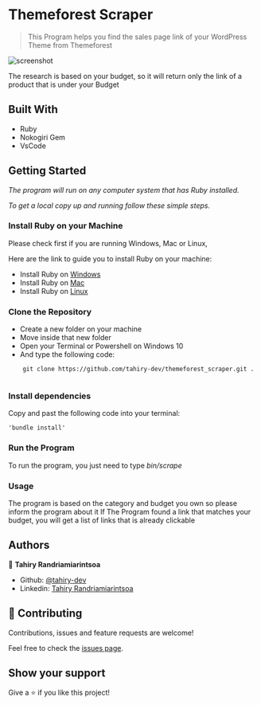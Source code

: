 # Themeforest Scraper

> This Program helps you find the sales page link of your WordPress Theme from Themeforest 

![screenshot](https://user-images.githubusercontent.com/47100064/98084077-55487a00-1e8c-11eb-8b39-534267004634.gif)

The research is based on your budget, so it will return only the link of a product that is under your Budget

## Built With

- Ruby
- Nokogiri Gem
- VsCode

## Getting Started

*The program will run on any computer system that has Ruby installed.*

*To get a local copy up and running follow these simple steps.*

### Install Ruby on your Machine
Please check first if you are running Windows, Mac or Linux,

Here are the link to guide you to install Ruby on your machine:

- Install Ruby on [Windows](https://phoenixnap.com/kb/install-ruby-on-windows-10)
- Install Ruby on [Mac](https://stackify.com/install-ruby-on-your-mac-everything-you-need-to-get-going/)
- Install Ruby on [Linux](https://www.thoughtco.com/instal-ruby-on-linux-2908370)

### Clone the Repository
- Create a new folder on your machine
- Move inside that new folder
- Open your Terminal or Powershell on Windows 10
- And type the following code:   
```
    git clone https://github.com/tahiry-dev/themeforest_scraper.git .
    
```

### Install dependencies
Copy and past the following code into your terminal:
```  
'bundle install'
```

### Run the Program
To run the program, you just need to type *bin/scrape*

### Usage
The program is based on the category and budget you own so please inform the program about it
If The Program found a link that matches your budget, you will get a list of links that is already clickable

## Authors

👤 **Tahiry Randriamiarintsoa**

- Github: [@tahiry-dev](https://github.com/tahiry-dev)
- Linkedin: [Tahiry Randriamiarintsoa](https://www.linkedin.com/in/tahiry-randriamiarintsoa-2276831b1/)


## 🤝 Contributing

Contributions, issues and feature requests are welcome!

Feel free to check the [issues page](https://github.com/tahiry-dev/themeforest_scraper/issues).

## Show your support

Give a ⭐️ if you like this project!

